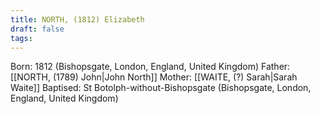 ```yaml
---
title: NORTH, (1812) Elizabeth
draft: false
tags:
---
```

Born: 1812 (Bishopsgate, London, England, United Kingdom)
Father: [[NORTH, (1789) John|John North]]
Mother: [[WAITE, (?) Sarah|Sarah Waite]]
Baptised: St Botolph-without-Bishopsgate (Bishopsgate, London, England, United Kingdom)